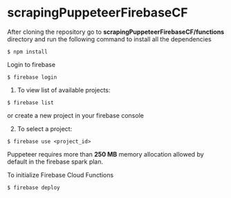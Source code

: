# scrapingPuppeteerFirebaseCF

After cloning the repository go to **scrapingPuppeteerFirebaseCF/functions** directory and run the following command to install all the dependencies

```$ npm install```

Login to firebase

```$ firebase login```

   1. To view list of available projects: 
   
   ```$ firebase list``` 
      
   or create a new project in your firebase console
      
   2. To select a project: 
   
   ```$ firebase use <project_id>``` 
   
Puppeteer requires more than **250 MB** memory allocation allowed by default in the firebase spark plan.

To initialize Firebase Cloud Functions

 ```$ firebase deploy```
